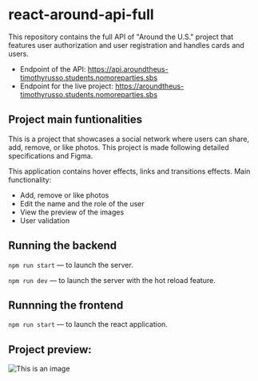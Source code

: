# react-around-api-full

This repository contains the full API of "Around the U.S." project that features user authorization and user registration and handles cards and users.

- Endpoint of the API: https://api.aroundtheus-timothyrusso.students.nomoreparties.sbs
- Endpoint for the live project: https://aroundtheus-timothyrusso.students.nomoreparties.sbs

## Project main funtionalities

This is a project that showcases a social network where users can share, add, remove, or like photos. This project is made following detailed specifications and Figma.

This application contains hover effects, links and transitions effects. Main functionality:

- Add, remove or like photos
- Edit the name and the role of the user
- View the preview of the images
- User validation

## Running the backend  
  
`npm run start` — to launch the server.  
  
`npm run dev` — to launch the server with the hot reload feature.

## Runnning the frontend

`npm run start` — to launch the react application.  

## Project preview:

![This is an image](https://timothyrusso.tech/image/https%3A%2F%2Fs3-us-west-2.amazonaws.com%2Fsecure.notion-static.com%2F218d51f7-c5ae-4d5d-a5a5-1dfe2319b796%2Fsite_preview.png?table=block&id=55ae7fd2-3d76-409e-be13-65d3963f759d&spaceId=bd939911-0854-481c-b8e8-4e310072fecd&width=2000&userId=&cache=v2)
